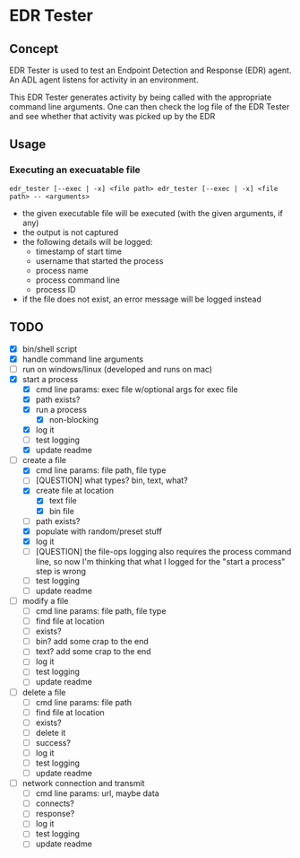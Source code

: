 # EDR Tester

## Concept

EDR Tester is used to test an Endpoint Detection and Response (EDR) agent.  An ADL agent listens for activity in an environment.

This EDR Tester generates activity by being called with the appropriate command line arguments.  One can then check the log file of the EDR Tester and see whether that activity was picked up by the EDR

## Usage

### Executing an execuatable file

`
edr_tester [--exec | -x] <file path>
edr_tester [--exec | -x] <file path> -- <arguments>
`

- the given executable file will be executed (with the given arguments, if any)
- the output is not captured
- the following details will be logged:
    - timestamp of start time
    - username that started the process
    - process name
    - process command line
    - process ID
- if the file does not exist, an error message will be logged instead

## TODO

- [x] bin/shell script
- [x] handle command line arguments
- [ ] run on windows/linux (developed and runs on mac)
- [x] start a process
    - [x] cmd line params: exec file w/optional args for exec file
    - [x] path exists?
    - [x] run a process
        - [x] non-blocking
    - [x] log it
    - [ ] test logging
    - [x] update readme
- [ ] create a file
    - [x] cmd line params: file path, file type
    - [ ] [QUESTION] what types? bin, text, what?
    - [x] create file at location
        - [x] text file
        - [x] bin file
    - [ ] path exists?
    - [x] populate with random/preset stuff
    - [x] log it
    - [ ] [QUESTION] the file-ops logging also requires the process command line, so now I'm thinking that what I logged for the "start a process" step is wrong
    - [ ] test logging
    - [ ] update readme
- [ ] modify a file
    - [ ] cmd line params: file path, file type
    - [ ] find file at location
    - [ ] exists?
    - [ ] bin? add some crap to the end
    - [ ] text? add some crap to the end
    - [ ] log it
    - [ ] test logging
    - [ ] update readme
- [ ] delete a file
    - [ ] cmd line params: file path
    - [ ] find file at location
    - [ ] exists?
    - [ ] delete it
    - [ ] success?
    - [ ] log it
    - [ ] test logging
    - [ ] update readme
- [ ] network connection and transmit
    - [ ] cmd line params: url, maybe data
    - [ ] connects?
    - [ ] response?
    - [ ] log it
    - [ ] test logging
    - [ ] update readme
